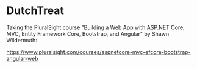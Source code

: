 # DutchTreat
Taking the PluralSight course "Building a Web App with ASP.NET Core, MVC, Entity Framework Core, Bootstrap, and Angular" by Shawn Wildermuth:

https://www.pluralsight.com/courses/aspnetcore-mvc-efcore-bootstrap-angular-web
